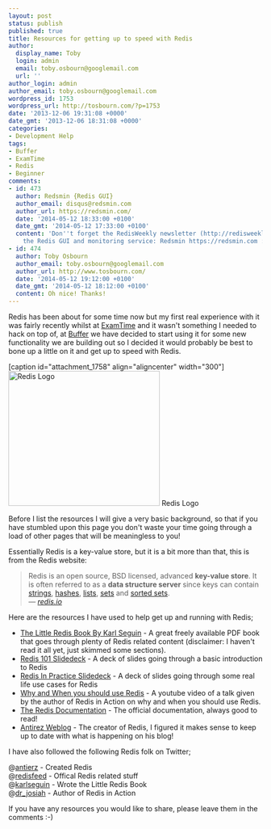```yaml
---
layout: post
status: publish
published: true
title: Resources for getting up to speed with Redis
author:
  display_name: Toby
  login: admin
  email: toby.osbourn@googlemail.com
  url: ''
author_login: admin
author_email: toby.osbourn@googlemail.com
wordpress_id: 1753
wordpress_url: http://tosbourn.com/?p=1753
date: '2013-12-06 19:31:08 +0000'
date_gmt: '2013-12-06 18:31:08 +0000'
categories:
- Development Help
tags:
- Buffer
- ExamTime
- Redis
- Beginner
comments:
- id: 473
  author: Redsmin {Redis GUI}
  author_email: disqus@redsmin.com
  author_url: https://redsmin.com/
  date: '2014-05-12 18:33:00 +0100'
  date_gmt: '2014-05-12 17:33:00 +0100'
  content: 'Don''t forget the RedisWeekly newsletter (http://redisweekly.com) and
    the Redis GUI and monitoring service: Redsmin https://redsmin.com :)'
- id: 474
  author: Toby Osbourn
  author_email: toby.osbourn@googlemail.com
  author_url: http://www.tosbourn.com/
  date: '2014-05-12 19:12:00 +0100'
  date_gmt: '2014-05-12 18:12:00 +0100'
  content: Oh nice! Thanks!
---
```

<p>Redis has been about for some time now but my first real experience with it was fairly recently whilst at <a href="http://examtime.com">ExamTime</a> and it wasn't something I needed to hack on top of, at <a href="http://bufferapp.com">Buffer</a> we have decided to start using it for some new functionality we are building out so I decided it would probably be best to bone up a little on it and get up to speed with Redis.</p>
<p>[caption id="attachment_1758" align="aligncenter" width="300"]<a href="http://tosbourn.com/wp-content/uploads/2013/12/redis-logo.png"><img class="size-medium wp-image-1758" src="http://tosbourn.com/wp-content/uploads/2013/12/redis-logo-300x267.png" alt="Redis Logo" width="300" height="267" /></a> Redis Logo</p>
<p>Before I list the resources I will give a very basic background, so that if you have stumbled upon this page you don't waste your time going through a load of other pages that will be meaningless to you!</p>
<p>Essentially Redis is a key-value store, but it is a bit more than that, this is from the Redis website:</p>
<blockquote><p>Redis is an open source, BSD licensed, advanced <strong>key-value store</strong>. It is often referred to as a <strong>data structure server</strong> since keys can contain <a href="http://redis.io/topics/data-types#strings">strings</a>, <a href="http://redis.io/topics/data-types#hashes">hashes</a>, <a href="http://redis.io/topics/data-types#lists">lists</a>, <a href="http://redis.io/topics/data-types#sets">sets</a> and <a href="http://redis.io/topics/data-types#sorted-sets">sorted sets</a>.<br />
<cite>— <a href="http://redis.io">redis.io</a></cite></p></blockquote>
<p>Here are the resources I have used to help get up and running with Redis;</p>
<ul>
<li><a href="http://openmymind.net/redis.pdf">The Little Redis Book By Karl Seguin</a> - A great freely available PDF book that goes through plenty of Redis related content (disclaimer: I haven't read it all yet, just skimmed some sections).</li>
<li><a href="http://www.slideshare.net/phpguru/redis-101-10043219">Redis 101 Slidedeck</a> - A deck of slides going through a basic introduction to Redis</li>
<li><a href="http://www.slideshare.net/noahd1/redis-in-practice">Redis In Practice Slidedeck</a> - A deck of slides going through some real life use cases for Redis</li>
<li><a href="http://www.youtube.com/watch?v=CoQcNgfPYPc">Why and When you should use Redis</a> - A youtube video of a talk given by the author of Redis in Action on why and when you should use Redis.</li>
<li><a href="http://redis.io/documentation">The Redis Documentation</a> - The official documentation, always good to read!</li>
<li><a href="http://antirez.com/latest/0">Antirez Weblog</a> - The creator of Redis, I figured it makes sense to keep up to date with what is happening on his blog!</li>
</ul>
<p>I have also followed the following Redis folk on Twitter;</p>
<p>@<a href="http://twitter.com/antierz">antierz</a> - Created Redis<br />
@<a href="http://twitter.com/redisfeed">redisfeed</a> - Offical Redis related stuff<br />
@<a href="http://twitter.com/karlseguin">karlseguin</a> - Wrote the Little Redis Book<br />
@<a href="http://twitter.com/dr_josiah">dr_josiah</a> - Author of Redis in Action</p>
<p>If you have any resources you would like to share, please leave them in the comments :-)</p>
